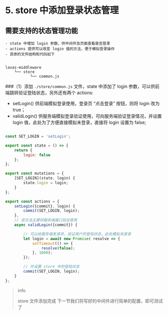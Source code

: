 # 5. store 中添加登录状态管理

## 需要支持的状态管理功能

    - state 中增加 login 参数，供中间件及页面查看是否登录
    - actions 提供可以改变 login 值的方法，便于模拟登录操作
    - 具体的文件结构和代码如下

```

lavas-middleware
    └── store
           └── common.js

```


###（1）添加 `./store/common.js` 文件，state 中添加了 login 参数，可以供前端跳转验证登陆状态，另外还有两个 actions:

- setLogin() 供前端模拟登录使用，登录页 “点击登录” 按钮，则将 login 改为 true；
- validLogin() 供服务端模拟登录验证使用，可向服务端验证登录情况，并设置 login 值，此处为了方便直接模拟未登录，直接将 login 设置为 false;

``` js

const SET_LOGIN = 'setLogin';

export const state = () => {
    return {
        login: false
    };
};

export const mutations = {
    [SET_LOGIN](state, login) {
        state.login = login;
    }
};

export const actions = {
    setLogin({commit}, login) {
        commit(SET_LOGIN, login);
    },
    // 该方法主要供服务端接口验证使用
    async validLogin({commit}) {

        // 可以给服务端发请求，验证用户的登陆状态，此处模拟未登录
        let login = await new Promise( resolve => {
            setTimeout(() => {
                resolve(false);
            }, 1000);
        });

        // 并设置 store 中的登陆状态
        commit(SET_LOGIN, login);
    }
};

```

> info
>
> store 文件添加完成
> 下一节我们将写好的中间件进行简单的配置，即可测试了


